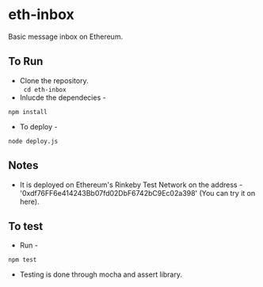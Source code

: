 # eth-inbox
Basic message inbox on Ethereum.

## To Run 
* Clone the repository.  
 ``` cd eth-inbox```
* Inlucde the dependecies - 
``` node
npm install
```
* To deploy - 
``` node
node deploy.js
```
## Notes 
* It is deployed on Ethereum's Rinkeby Test Network on the address - '0xdf76FF6e414243Bb07fd02DbF6742bC9Ec02a398' (You can try it on <href a = http://remix.ethereum.org>here</href>).   
## To test
* Run - 
``` node 
npm test
```
* Testing is done through mocha and assert library.